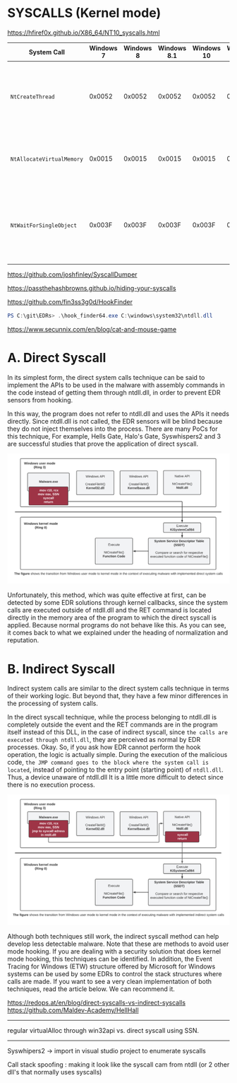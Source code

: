 # SYSCALLS (Kernel mode)

<https://hfiref0x.github.io/X86_64/NT10_syscalls.html>

| System Call               | Windows 7 | Windows 8 | Windows 8.1 | Windows 10 | Windows 11 | Description                                                                                 |
| ------------------------- | --------- | --------- | ----------- | ---------- | ---------- | ------------------------------------------------------------------------------------------- |
| `NtCreateThread`          | 0x0052    | 0x0052    | 0x0052      | 0x0052     | 0x0052     | Creates a thread to execute within the virtual address space of the calling process.        |
| `NtAllocateVirtualMemory` | 0x0015    | 0x0015    | 0x0015      | 0x0015     | 0x0015     | Allocates memory in the virtual address space of the calling process.                       |
| `NtWaitForSingleObject`   | 0x003F    | 0x003F    | 0x003F      | 0x003F     | 0x003F     | Waits until the specified object is in the signaled state or the time-out interval elapses. |

https://github.com/joshfinley/SyscallDumper

https://passthehashbrowns.github.io/hiding-your-syscalls

https://github.com/fin3ss3g0d/HookFinder
```powershell
PS C:\git\EDRs> .\hook_finder64.exe C:\windows\system32\ntdll.dll
```

https://www.secunnix.com/en/blog/cat-and-mouse-game
# A. Direct Syscall

In its simplest form, the direct system calls technique can be said to implement the APIs to be used in the malware with assembly commands in the code instead of getting them through ntdll.dll, in order to prevent EDR sensors from hooking.

In this way, the program does not refer to ntdll.dll and uses the APIs it needs directly. Since ntdll.dll is not called, the EDR sensors will be blind because they do not inject themselves into the process. There are many PoCs for this technique, For example, Hells Gate, Halo's Gate, Syswhispers2 and 3 are successful studies that prove the application of direct syscall.


![Screenshot](./images/syscall_direct.jpg)

Unfortunately, this method, which was quite effective at first, can be detected by some EDR solutions through kernel callbacks, since the system calls are executed outside of ntdll.dll and the RET command is located directly in the memory area of the program to which the direct syscall is applied. Because normal programs do not behave like this. As you can see, it comes back to what we explained under the heading of normalization and reputation.

# B. Indirect Syscall
Indirect system calls are similar to the direct system calls technique in terms of their working logic. But beyond that, they have a few minor differences in the processing of system calls.

In the direct syscall technique, while the process belonging to ntdll.dll is completely outside the event and the RET commands are in the program itself instead of this DLL, in the case of indirect syscall, since `the calls are executed through ntdll.dll`, they are perceived as normal by EDR processes. Okay. So, if you ask how EDR cannot perform the hook operation, the logic is actually simple. During the execution of the malicious code, `the JMP command goes to the block where the system call is located`, instead of pointing to the entry point (starting point) of `ntdll.dll`. 
Thus, a device unaware of ntdll.dll It is a little more difficult to detect since there is no execution process.

![Screenshot](./images/syscall_indirect.jpg)

Although both techniques still work, the indirect syscall method can help develop less detectable malware. Note that these are methods to avoid user mode hooking. If you are dealing with a security solution that does kernel mode hooking, this techniques can be identified.
In addition, the Event Tracing for Windows (ETW) structure offered by Microsoft for Windows systems can be used by some EDRs to control the stack structures where calls are made. If you want to see a very clean implementation of both techniques, read the article below. We can recommend it.

https://redops.at/en/blog/direct-syscalls-vs-indirect-syscalls
https://github.com/Maldev-Academy/HellHall

----

regular virtualAlloc through win32api vs. direct syscall using SSN.

--- 

Syswhipers2 -> import in visual studio project to enumerate syscalls

Call stack spoofing : making it look like the syscall cam from ntdll (or 2 other dll's that normally uses syscalls)